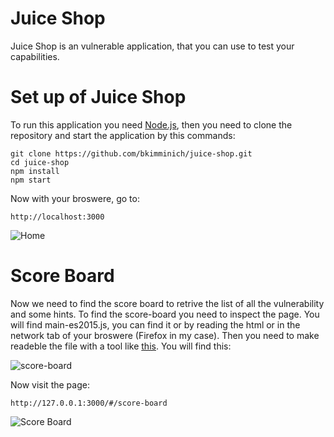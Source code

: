 # Juice Shop
Juice Shop is an vulnerable application, that you can use to test your capabilities.

# Set up of Juice Shop
To run this application you need [Node.js](http://nodejs.org/), then you need to clone the repository and start the application by this commands:

```
git clone https://github.com/bkimminich/juice-shop.git
cd juice-shop
npm install
npm start
```

Now with your broswere, go to:

```
http://localhost:3000
```

![Home](https://github.com/AlessandroMorelli96/Juice-Shop/blob/master/images/00_01.png)

# Score Board
Now we need to find the score board to retrive the list of all the vulnerability and some hints.
To find the score-board you need to inspect the page.
You will find main-es2015.js, you can find it or by reading the html or in the network tab of your broswere (Firefox in my case).
Then you need to make readeble the file with a tool like [this](https://beautifier.io).
You will find this:

![score-board](https://github.com/AlessandroMorelli96/Juice-Shop/blob/master/images/01_04.png)

Now visit the page:
```
http://127.0.0.1:3000/#/score-board
```

![Score Board](https://github.com/AlessandroMorelli96/Juice-Shop/blob/master/images/00_02.png)

